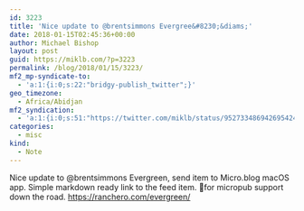 ```yaml
---
id: 3223
title: 'Nice update to @brentsimmons Evergree&#8230;&diams;'
date: 2018-01-15T02:45:36+00:00
author: Michael Bishop
layout: post
guid: https://miklb.com/?p=3223
permalink: /blog/2018/01/15/3223/
mf2_mp-syndicate-to:
  - 'a:1:{i:0;s:22:"bridgy-publish_twitter";}'
geo_timezone:
  - Africa/Abidjan
mf2_syndication:
  - 'a:1:{i:0;s:51:"https://twitter.com/miklb/status/952733486942695424";}'
categories:
  - misc
kind:
  - Note
---
```

Nice update to @brentsimmons Evergreen, send item to Micro.blog macOS app. Simple markdown ready link to the feed item. 🤞for micropub support down the road. <https://ranchero.com/evergreen/>